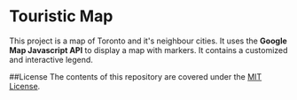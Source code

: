 # Touristic Map
This project is a map of Toronto and it's neighbour cities. It uses the **Google Map Javascript API** to display a map with markers. It contains a customized and interactive legend.

##License
The contents of this repository are covered under the [MIT License](LICENSE).
